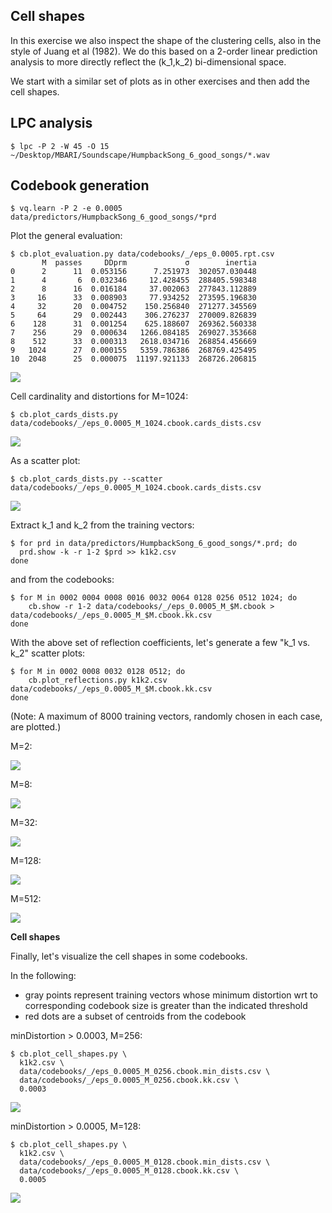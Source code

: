 ## Cell shapes

In this exercise we also inspect the shape of the clustering cells, also
in the style of Juang et al (1982).
We do this based on a 2-order linear prediction analysis to more directly
reflect the (k_1,k_2) bi-dimensional space.

We start with a similar set of plots as in other exercises and then add
the cell shapes.


## LPC analysis

    $ lpc -P 2 -W 45 -O 15 ~/Desktop/MBARI/Soundscape/HumpbackSong_6_good_songs/*.wav

## Codebook generation
    
    $ vq.learn -P 2 -e 0.0005 data/predictors/HumpbackSong_6_good_songs/*prd
     
Plot the general evaluation:

    $ cb.plot_evaluation.py data/codebooks/_/eps_0.0005.rpt.csv
           M  passes     DDprm             σ        inertia
    0      2      11  0.053156      7.251973  302057.030448
    1      4       6  0.032346     12.428455  288405.598348
    2      8      16  0.016184     37.002063  277843.112889
    3     16      33  0.008903     77.934252  273595.196830
    4     32      20  0.004752    150.256840  271277.345569
    5     64      29  0.002443    306.276237  270009.826839
    6    128      31  0.001254    625.188607  269362.560338
    7    256      29  0.000634   1266.084185  269027.353668
    8    512      33  0.000313   2618.034716  268854.456669
    9   1024      27  0.000155   5359.786386  268769.425495
    10  2048      25  0.000075  11197.921133  268726.206815    
    

![](cb_evaluation.png)    

Cell cardinality and distortions for M=1024:
    
    $ cb.plot_cards_dists.py data/codebooks/_/eps_0.0005_M_1024.cbook.cards_dists.csv
        
![](cb_cards_dists.png)

As a scatter plot:

    $ cb.plot_cards_dists.py --scatter data/codebooks/_/eps_0.0005_M_1024.cbook.cards_dists.csv

![](cb_cards_dists_scatter.png)    

Extract  k_1 and k_2 from the training vectors:

    $ for prd in data/predictors/HumpbackSong_6_good_songs/*.prd; do
      prd.show -k -r 1-2 $prd >> k1k2.csv
    done
    
and from the codebooks:

    $ for M in 0002 0004 0008 0016 0032 0064 0128 0256 0512 1024; do
        cb.show -r 1-2 data/codebooks/_/eps_0.0005_M_$M.cbook > data/codebooks/_/eps_0.0005_M_$M.cbook.kk.csv
    done

With the above set of reflection coefficients, let's generate a few "k_1 vs. k_2"
scatter plots:

    $ for M in 0002 0008 0032 0128 0512; do
        cb.plot_reflections.py k1k2.csv data/codebooks/_/eps_0.0005_M_$M.cbook.kk.csv
    done

(Note: A maximum of 8000 training vectors, randomly chosen in each case, are plotted.)

M=2:
 
![](cb_kk_training_8000_codebook_2.png)

M=8:

![](cb_kk_training_8000_codebook_8.png)

M=32:

![](cb_kk_training_8000_codebook_32.png)

M=128:

![](cb_kk_training_8000_codebook_128.png)

M=512:

![](cb_kk_training_8000_codebook_512.png)

**Cell shapes**

Finally, let's visualize the cell shapes in some codebooks.

In the following:

- gray points represent training vectors whose minimum distortion wrt to 
  corresponding codebook size is greater than the indicated threshold
- red dots are a subset of centroids from the codebook
  

minDistortion > 0.0003, M=256: 

    $ cb.plot_cell_shapes.py \
      k1k2.csv \
      data/codebooks/_/eps_0.0005_M_0256.cbook.min_dists.csv \
      data/codebooks/_/eps_0.0005_M_0256.cbook.kk.csv \
      0.0003

![](cell_shapes_minDist_gt_0.0003_training_268686_codebook_256.png)

minDistortion > 0.0005, M=128:

    $ cb.plot_cell_shapes.py \
      k1k2.csv \
      data/codebooks/_/eps_0.0005_M_0128.cbook.min_dists.csv \
      data/codebooks/_/eps_0.0005_M_0128.cbook.kk.csv \
      0.0005

![](cell_shapes_minDist_gt_0.0005_training_268686_codebook_128.png)
